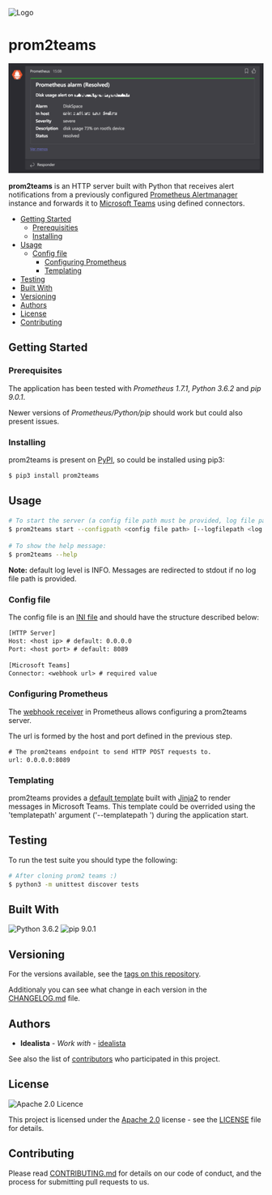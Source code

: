 ![Logo](https://raw.githubusercontent.com/idealista/prom2teams/master/logo.gif)

# prom2teams

<img src="assets/example.png" alt="Alert example" style="width: 600px;"/>

**prom2teams** is an HTTP server built with Python that receives alert notifications from a previously configured [Prometheus Alertmanager](https://github.com/prometheus/alertmanager) instance and forwards it to [Microsoft Teams](https://teams.microsoft.com/) using defined connectors.

- [Getting Started](#getting-started)
	- [Prerequisities](#prerequisities)
	- [Installing](#installing)
- [Usage](#usage)
  - [Config file](#config-file)
	- [Configuring Prometheus](#configuring-prometheus)
	- [Templating](#templating)
- [Testing](#testing)
- [Built With](#built-with)
- [Versioning](#versioning)
- [Authors](#authors)
- [License](#license)
- [Contributing](#contributing)

## Getting Started

### Prerequisites

The application has been tested with _Prometheus 1.7.1_, _Python 3.6.2_ and _pip 9.0.1_.

Newer versions of _Prometheus/Python/pip_ should work but could also present issues.

### Installing

prom2teams is present on [PyPI](https://pypi.python.org/pypi/prom2teams), so could be installed using pip3:

```bash
$ pip3 install prom2teams
```

## Usage

```bash
# To start the server (a config file path must be provided, log file path, log level and Jinja2 template path are optional arguments):
$ prom2teams start --configpath <config file path> [--logfilepath <log file path>] [--loglevel (DEBUG|INFO|WARNING|ERROR|CRITICAL)] [--templatepath <Jinja2 template file path>]

# To show the help message:
$ prom2teams --help
```

**Note:** default log level is INFO. Messages are redirected to stdout if no log file path is provided.

### Config file

The config file is an [INI file](https://docs.python.org/3/library/configparser.html#supported-ini-file-structure) and should have the structure described below:

```
[HTTP Server]
Host: <host ip> # default: 0.0.0.0
Port: <host port> # default: 8089

[Microsoft Teams]
Connector: <webhook url> # required value
```

### Configuring Prometheus

The [webhook receiver](https://prometheus.io/docs/alerting/configuration/#<webhook_config>) in Prometheus allows configuring a prom2teams server.

The url is formed by the host and port defined in the previous step.

```
# The prom2teams endpoint to send HTTP POST requests to.
url: 0.0.0.0:8089
```

### Templating

prom2teams provides a [default template](app/teams/template.j2) built with [Jinja2](http://jinja.pocoo.org/docs/2.9/) to render messages in Microsoft Teams. This template could be overrided using the 'templatepath' argument ('--templatepath <Jinja2 template file path>') during the application start.

## Testing

To run the test suite you should type the following:

```bash
# After cloning prom2 teams :)
$ python3 -m unittest discover tests
```

## Built With
![Python 3.6.2](https://img.shields.io/badge/Python-3.6.2-green.svg)
![pip 9.0.1](https://img.shields.io/badge/pip-9.0.1-green.svg)

## Versioning

For the versions available, see the [tags on this repository](https://github.com/idealista/prom2teams/tags).

Additionaly you can see what change in each version in the [CHANGELOG.md](CHANGELOG.md) file.

## Authors

* **Idealista** - *Work with* - [idealista](https://github.com/idealista)

See also the list of [contributors](https://github.com/idealista/prom2teams/contributors) who participated in this project.

## License

![Apache 2.0 Licence](https://img.shields.io/hexpm/l/plug.svg)

This project is licensed under the [Apache 2.0](https://www.apache.org/licenses/LICENSE-2.0) license - see the [LICENSE](LICENSE) file for details.

## Contributing

Please read [CONTRIBUTING.md](CONTRIBUTING.md) for details on our code of conduct, and the process for submitting pull requests to us.
